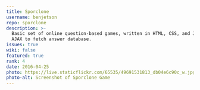 ```yaml
---
title: Sporclone
username: benjetson
repo: sporclone
description: >-
  Basic set of online question-based games, written in HTML, CSS, and JS. Uses
  AJAX to fetch answer database.
issues: true
wiki: false
featured: true
rank: 4
date: 2016-04-25
photo: https://live.staticflickr.com/65535/49691531813_db04e6c90c_w.jpg
photo-alt: Screenshot of Sporclone Game
---
```


